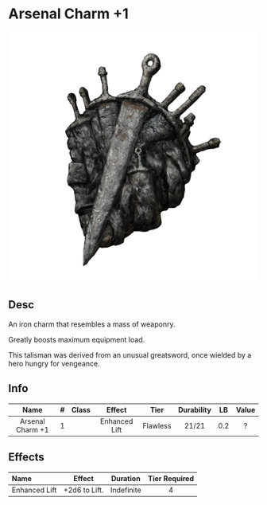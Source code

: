 # Arsenal Charm +1

![Copyrighted Image](ArsenalCharm+1.png)

## Desc

An iron charm that resembles a mass of weaponry.

Greatly boosts maximum equipment load.

This talisman was derived from an unusual greatsword, once wielded by a hero hungry for vengeance.

## Info

| Name | # | Class | Effect | Tier | Durability | LB | Value |
| :--: | :-: | :---: | :----: | :--: | :--------: | :-: | :---: |
| Arsenal Charm +1 | 1 |  | Enhanced Lift | Flawless | 21/21 | 0.2 | ? |

## Effects

| Name | Effect | Duration | Tier Required |
| :--- | :----: | :------: | :-----------: |
| Enhanced Lift | +2d6 to Lift. | Indefinite | 4 |
